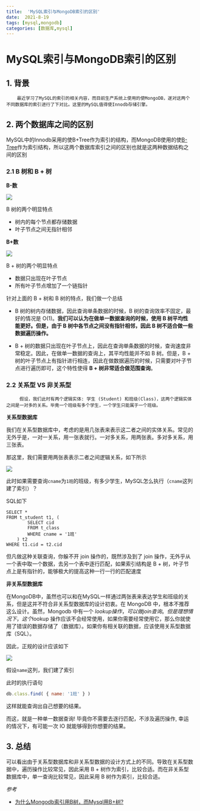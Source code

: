 ```yaml
---
title:  'MySQL索引与MongoDB索引的区别'
date:  2021-8-19
tags: [mysql,mongodb]
categories: [数据库,mysql]
---
```


# MySQL索引与MongoDB索引的区别

## 1. 背景

		最近学习了MySQL的索引的相关内容，而目前生产系统上使用的使MongoDB，遂对这两个不同数据库的索引进行了下对比。这里的MySQL值得使Innodb存储引擎。

## 2. 两个数据库之间的区别

MySQL中的Innodb采用的使B+Tree作为索引的结构，而MongoDB使用的使[B-Tree](https://docs.mongodb.com/manual/indexes/#ref-b-tree-id2)作为索引结构，所以这两个数据库索引之间的区别也就是这两种数据结构之间的区别

### 2.1  B 树和 B + 树

**B-数**

![](https://blog-1253533258.cos.ap-shanghai.myqcloud.com/pic725429-20200216140425733-1009894827.jpg)

B 树的两个明显特点

*   树内的每个节点都存储数据
*   叶子节点之间无指针相邻

**B+数**

![](https://blog-1253533258.cos.ap-shanghai.myqcloud.com/pic725429-20200216140457260-1158538025.jpg)

 B + 树的两个明显特点

*   数据只出现在叶子节点
*   所有叶子节点增加了一个链指针

针对上面的 B + 树和 B 树的特点，我们做一个总结  

- B 树的树内存储数据，因此查询单条数据的时候，B 树的查询效率不固定，最好的情况是 O(1)。**我们可以认为在做单一数据查询的时候，使用 B 树平均性能更好。但是，由于 B 树中各节点之间没有指针相邻，因此 B 树不适合做一些数据遍历操作。**

- B + 树的数据只出现在叶子节点上，因此在查询单条数据的时候，查询速度非常稳定。因此，在做单一数据的查询上，其平均性能并不如 B 树。但是，B + 树的叶子节点上有指针进行相连，因此在做数据遍历的时候，只需要对叶子节点进行遍历即可，这个特性使得 **B + 树非常适合做范围查询**。



### 2.2 关系型 VS 非关系型

		 假设，我们此时有两个逻辑实体: 学生 (Student) 和班级(Class)，这两个逻辑实体之间是一对多的关系。毕竟一个班级有多个学生，一个学生只能属于一个班级。 

**关系型数据库**

我们在关系型数据库中，考虑的是用几张表来表示这二者之间的实体关系。常见的无外乎是，一对一关系，用一张表就行。一对多关系，用两张表。多对多关系，用三张表。  

那这里，我们需要用两张表表示二者之间逻辑关系，如下所示  

![](https://blog-1253533258.cos.ap-shanghai.myqcloud.com/pic725429-20200216140613114-59455495.png)

此时如果需要查询`cname`为`1班`的班级，有多少学生，MySQL怎么执行（`cname`这列建了索引）？ 

SQL如下

```mysql
SELECT *
FROM t_student t1, (
		SELECT cid
		FROM t_class
		WHERE cname = '1班'
	) t2
WHERE t1.cid = t2.cid
```

但凡做这种关联查询，你躲不开 join 操作的，既然涉及到了 join 操作，无外乎从一个表中取一个数据，去另一个表中逐行匹配，如果索引结构是 B + 树，叶子节点上是有指针的，能够极大的提高这种一行一行的匹配速度

**非关系型数据库**

在MongoDB中，虽然也可以和在MySQL一样通过两张表来表达学生和班级的关系，但是这并不符合非关系型数据库的设计初衷。在 MongoDB 中，根本不推荐这么设计。虽然，Mongodb 中有一个 $lookup操作，可以做join查询。但是理想情况下，这个$lookup 操作应该不会经常使用，如果你需要经常使用它，那么你就使用了错误的数据存储了（数据库）。如果你有相关联的数据，应该使用关系型数据库（SQL）。

因此，正规的设计应该如下 

![](https://blog-1253533258.cos.ap-shanghai.myqcloud.com/pic725429-20200216140737968-740617209.png)

假设`name`这列，我们建了索引

此时的执行语句

```javascript
db.class.find( { name: '1班' } )
```

这样就能查询出自己想要的结果。

而这，就是一种单一数据查询! 毕竟你不需要去逐行匹配，不涉及遍历操作, 幸运的情况下，有可能一次 IO 就能够得到你想要的结果。

## 3. 总结

可以看出由于关系型数据库和非关系型数据的设计方式上的不同。导致在关系型数据中，遍历操作比较常见，因此采用 B + 树作为索引，比较合适。而在非关系型数据库中，单一查询比较常见，因此采用 B 树作为索引，比较合适。

*参考*

-  [为什么Mongodb索引用B树，而Mysql用B+树?](https://www.cnblogs.com/rjzheng/p/12316685.html)